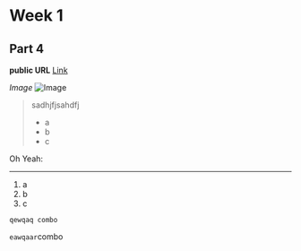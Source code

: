 # Week 1
## Part 4
**public URL** [Link](https://ziyexiaohei.github.io/cse15l-lab-reports/qwer)

*Image*
![Image](https://images.unsplash.com/photo-1575936123452-b67c3203c357?ixlib=rb-4.0.3&ixid=M3wxMjA3fDB8MHxwaG90by1wYWdlfHx8fGVufDB8fHx8fA%3D%3D&auto=format&fit=crop&w=2670&q=80)


> sadhjfjsahdfj
> * a
>* b
>* c


Oh Yeah:
***
1. a
2. b
3. c
```
qewqaq combo
```


`eawqaar`combo
